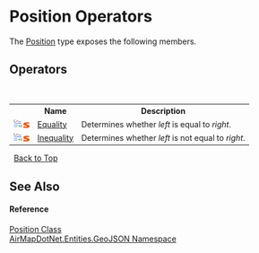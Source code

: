 # Position Operators
 

The <a href="T_AirMapDotNet_Entities_GeoJSON_Position">Position</a> type exposes the following members.


## Operators
&nbsp;<table><tr><th></th><th>Name</th><th>Description</th></tr><tr><td>![Public operator](media/puboperator.gif "Public operator")![Static member](media/static.gif "Static member")</td><td><a href="M_AirMapDotNet_Entities_GeoJSON_Position_op_Equality">Equality</a></td><td>
Determines whether *left* is equal to *right*.</td></tr><tr><td>![Public operator](media/puboperator.gif "Public operator")![Static member](media/static.gif "Static member")</td><td><a href="M_AirMapDotNet_Entities_GeoJSON_Position_op_Inequality">Inequality</a></td><td>
Determines whether *left* is not equal to *right*.</td></tr></table>&nbsp;
<a href="#position-operators">Back to Top</a>

## See Also


#### Reference
<a href="T_AirMapDotNet_Entities_GeoJSON_Position">Position Class</a><br /><a href="N_AirMapDotNet_Entities_GeoJSON">AirMapDotNet.Entities.GeoJSON Namespace</a><br />